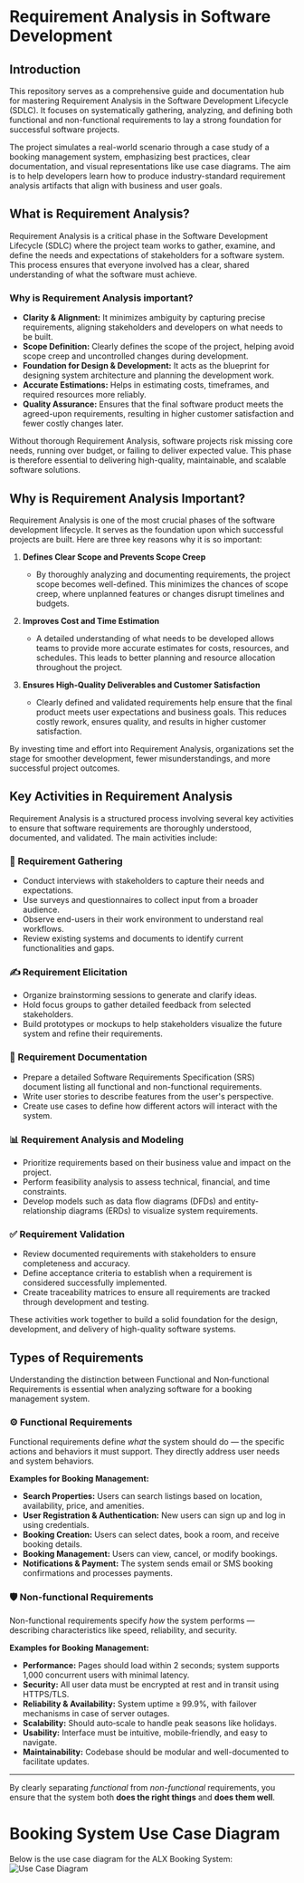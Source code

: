 # Requirement Analysis in Software Development

## Introduction

This repository serves as a comprehensive guide and documentation hub for mastering Requirement Analysis in the Software Development Lifecycle (SDLC). It focuses on systematically gathering, analyzing, and defining both functional and non-functional requirements to lay a strong foundation for successful software projects.

The project simulates a real-world scenario through a case study of a booking management system, emphasizing best practices, clear documentation, and visual representations like use case diagrams. The aim is to help developers learn how to produce industry-standard requirement analysis artifacts that align with business and user goals.

## What is Requirement Analysis?

Requirement Analysis is a critical phase in the Software Development Lifecycle (SDLC) where the project team works to gather, examine, and define the needs and expectations of stakeholders for a software system. This process ensures that everyone involved has a clear, shared understanding of what the software must achieve.

### Why is Requirement Analysis important?

- **Clarity & Alignment:** It minimizes ambiguity by capturing precise requirements, aligning stakeholders and developers on what needs to be built.
- **Scope Definition:** Clearly defines the scope of the project, helping avoid scope creep and uncontrolled changes during development.
- **Foundation for Design & Development:** It acts as the blueprint for designing system architecture and planning the development work.
- **Accurate Estimations:** Helps in estimating costs, timeframes, and required resources more reliably.
- **Quality Assurance:** Ensures that the final software product meets the agreed-upon requirements, resulting in higher customer satisfaction and fewer costly changes later.

Without thorough Requirement Analysis, software projects risk missing core needs, running over budget, or failing to deliver expected value. This phase is therefore essential to delivering high-quality, maintainable, and scalable software solutions.

## Why is Requirement Analysis Important?

Requirement Analysis is one of the most crucial phases of the software development lifecycle. It serves as the foundation upon which successful projects are built. Here are three key reasons why it is so important:

1. **Defines Clear Scope and Prevents Scope Creep**
   - By thoroughly analyzing and documenting requirements, the project scope becomes well-defined. This minimizes the chances of scope creep, where unplanned features or changes disrupt timelines and budgets.

2. **Improves Cost and Time Estimation**
   - A detailed understanding of what needs to be developed allows teams to provide more accurate estimates for costs, resources, and schedules. This leads to better planning and resource allocation throughout the project.

3. **Ensures High-Quality Deliverables and Customer Satisfaction**
   - Clearly defined and validated requirements help ensure that the final product meets user expectations and business goals. This reduces costly rework, ensures quality, and results in higher customer satisfaction.

By investing time and effort into Requirement Analysis, organizations set the stage for smoother development, fewer misunderstandings, and more successful project outcomes.

## Key Activities in Requirement Analysis

Requirement Analysis is a structured process involving several key activities to ensure that software requirements are thoroughly understood, documented, and validated. The main activities include:

### 📌 Requirement Gathering
- Conduct interviews with stakeholders to capture their needs and expectations.
- Use surveys and questionnaires to collect input from a broader audience.
- Observe end-users in their work environment to understand real workflows.
- Review existing systems and documents to identify current functionalities and gaps.

### ✍️ Requirement Elicitation
- Organize brainstorming sessions to generate and clarify ideas.
- Hold focus groups to gather detailed feedback from selected stakeholders.
- Build prototypes or mockups to help stakeholders visualize the future system and refine their requirements.

### 📝 Requirement Documentation
- Prepare a detailed Software Requirements Specification (SRS) document listing all functional and non-functional requirements.
- Write user stories to describe features from the user's perspective.
- Create use cases to define how different actors will interact with the system.

### 📊 Requirement Analysis and Modeling
- Prioritize requirements based on their business value and impact on the project.
- Perform feasibility analysis to assess technical, financial, and time constraints.
- Develop models such as data flow diagrams (DFDs) and entity-relationship diagrams (ERDs) to visualize system requirements.

### ✅ Requirement Validation
- Review documented requirements with stakeholders to ensure completeness and accuracy.
- Define acceptance criteria to establish when a requirement is considered successfully implemented.
- Create traceability matrices to ensure all requirements are tracked through development and testing.

These activities work together to build a solid foundation for the design, development, and delivery of high-quality software systems.

## Types of Requirements

Understanding the distinction between Functional and Non‑functional Requirements is essential when analyzing software for a booking management system.

### ⚙️ Functional Requirements
Functional requirements define *what* the system should do — the specific actions and behaviors it must support. They directly address user needs and system behaviors.

**Examples for Booking Management:**
- **Search Properties:** Users can search listings based on location, availability, price, and amenities.
- **User Registration & Authentication:** New users can sign up and log in using credentials.
- **Booking Creation:** Users can select dates, book a room, and receive booking details.
- **Booking Management:** Users can view, cancel, or modify bookings.
- **Notifications & Payment:** The system sends email or SMS booking confirmations and processes payments.

### 🛡️ Non-functional Requirements
Non-functional requirements specify *how* the system performs — describing characteristics like speed, reliability, and security.

**Examples for Booking Management:**
- **Performance:** Pages should load within 2 seconds; system supports 1,000 concurrent users with minimal latency.
- **Security:** All user data must be encrypted at rest and in transit using HTTPS/TLS.
- **Reliability & Availability:** System uptime ≥ 99.9%, with failover mechanisms in case of server outages.
- **Scalability:** Should auto‑scale to handle peak seasons like holidays.
- **Usability:** Interface must be intuitive, mobile‑friendly, and easy to navigate.
- **Maintainability:** Codebase should be modular and well-documented to facilitate updates.

---

By clearly separating *functional* from *non-functional* requirements, you ensure that the system both **does the right things** and **does them well**.

# Booking System Use Case Diagram

Below is the use case diagram for the ALX Booking System:
![Use Case Diagram](images/alx-booking-uc.png)
